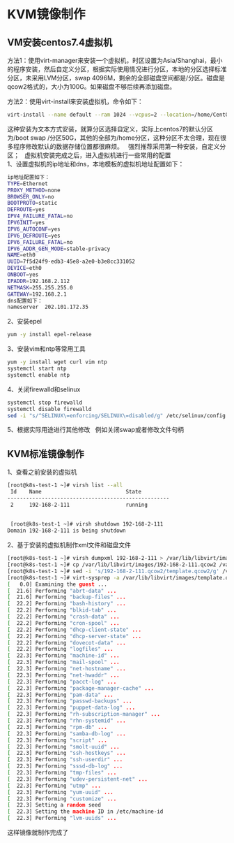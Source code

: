 # KVM镜像制作

## VM安装centos7.4虚拟机   
方法1：使用virt-manager来安装一个虚拟机，时区设置为Asia/Shanghai，最小的程序安装，然后自定义分区，根据实际使用情况进行分区，本地的分区选择标准分区，未采用LVM分区，swap 4096M，剩余的全部磁盘空间都是/分区。磁盘是qcow2格式的，大小为100G。如果磁盘不够后续再添加磁盘。  

方法2：使用virt-install来安装虚拟机，命令如下：
```bash
virt-install --name default --ram 1024 --vcpus=2 --location=/home/CentOS-7-x86_64-DVD-1708.iso --disk path=/var/lib/libvirt/images/default.qcow2,size=100,format=qcow2 --network bridge=br0 --os-type=linux --os-variant=rhel7 --nographics --extra-args='console=ttyS0' --force
```
这种安装为文本方式安装，就算分区选择自定义，实际上centos7的默认分区为/boot swap /分区50G，其他的全部为/home分区，这种分区不太合理，现在很多程序修改默认的数据存储位置都很麻烦。  
强烈推荐采用第一种安装，自定义分区；  
虚拟机安装完成之后，进入虚拟机进行一些常用的配置  
1、设置虚拟机的ip地址和dns，本地模板的虚拟机地址配置如下：  
```bash
ip地址配置如下：   
TYPE=Ethernet
PROXY_METHOD=none
BROWSER_ONLY=no
BOOTPROTO=static
DEFROUTE=yes
IPV4_FAILURE_FATAL=no
IPV6INIT=yes
IPV6_AUTOCONF=yes
IPV6_DEFROUTE=yes
IPV6_FAILURE_FATAL=no
IPV6_ADDR_GEN_MODE=stable-privacy
NAME=eth0
UUID=7f5d24f9-edb3-45e8-a2e0-b3e8cc331052
DEVICE=eth0
ONBOOT=yes
IPADDR=192.168.2.112
NETMASK=255.255.255.0
GATEWAY=192.168.2.1
dns配置如下：
nameserver  202.101.172.35
```
2、安装epel  
```bash
yum -y install epel-release
```
3、安装vim和ntp等常用工具  
```bash
yum -y install wget curl vim ntp
systemctl start ntp
systemctl enable ntp
```
4、关闭firewalld和selinux   
```bash
systemctl stop firewalld
systemctl disable firewalld
sed -i "s/^SELINUX\=enforcing/SELINUX\=disabled/g" /etc/selinux/config
```
5、根据实际用途进行其他修改  
例如关闭swap或者修改文件句柄  

## KVM标准镜像制作  
1、查看之前安装的虚拟机  
```bash
[root@k8s-test-1 ~]# virsh list --all
 Id    Name                           State
----------------------------------------------------
 2     192-168-2-111                  running
 
 
 [root@k8s-test-1 ~]# virsh shutdown 192-168-2-111
Domain 192-168-2-111 is being shutdown

```

2、基于安装的虚拟机制作xml文件和磁盘文件  
```bash
[root@k8s-test-1 ~]# virsh dumpxml 192-168-2-111 > /var/lib/libvirt/images/template.xml
[root@k8s-test-1 ~]# cp /var/lib/libvirt/images/192-168-2-111.qcow2 /var/lib/libvirt/images/template.qcow2
[root@k8s-test-1 ~]# sed -i 's/192-168-2-111.qcow2/template.qcow2/g' /var/lib/libvirt/images/template.xml 
[root@k8s-test-1 ~]# virt-sysprep -a /var/lib/libvirt/images/template.qcow2
[   0.0] Examining the guest ...
[  21.6] Performing "abrt-data" ...
[  21.6] Performing "backup-files" ...
[  22.2] Performing "bash-history" ...
[  22.2] Performing "blkid-tab" ...
[  22.2] Performing "crash-data" ...
[  22.2] Performing "cron-spool" ...
[  22.2] Performing "dhcp-client-state" ...
[  22.2] Performing "dhcp-server-state" ...
[  22.2] Performing "dovecot-data" ...
[  22.2] Performing "logfiles" ...
[  22.3] Performing "machine-id" ...
[  22.3] Performing "mail-spool" ...
[  22.3] Performing "net-hostname" ...
[  22.3] Performing "net-hwaddr" ...
[  22.3] Performing "pacct-log" ...
[  22.3] Performing "package-manager-cache" ...
[  22.3] Performing "pam-data" ...
[  22.3] Performing "passwd-backups" ...
[  22.3] Performing "puppet-data-log" ...
[  22.3] Performing "rh-subscription-manager" ...
[  22.3] Performing "rhn-systemid" ...
[  22.3] Performing "rpm-db" ...
[  22.3] Performing "samba-db-log" ...
[  22.3] Performing "script" ...
[  22.3] Performing "smolt-uuid" ...
[  22.3] Performing "ssh-hostkeys" ...
[  22.3] Performing "ssh-userdir" ...
[  22.3] Performing "sssd-db-log" ...
[  22.3] Performing "tmp-files" ...
[  22.3] Performing "udev-persistent-net" ...
[  22.3] Performing "utmp" ...
[  22.3] Performing "yum-uuid" ...
[  22.3] Performing "customize" ...
[  22.3] Setting a random seed
[  22.3] Setting the machine ID in /etc/machine-id
[  22.3] Performing "lvm-uuids" ...
```

这样镜像就制作完成了

